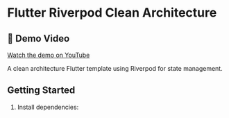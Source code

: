 # Flutter Riverpod Clean Architecture

## 🚀 Demo Video
[Watch the demo on YouTube](https://youtube.com/shorts/joJC79_DXDg?feature=share)

A clean architecture Flutter template using Riverpod for state management.

## Getting Started

1. Install dependencies:
   ```